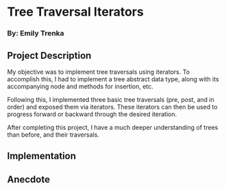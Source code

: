 # Tree Traversal Iterators
### By: Emily Trenka

## Project Description
My objective was to implement tree traversals using iterators.
To accomplish this, I had to implement a tree abstract data type, along with its accompanying node and methods for insertion, etc.

Following this, I implemented three basic tree traversals (pre, post, and in order) and exposed them via iterators. These iterators can then be used to progress forward or backward through the desired iteration.

After completing this project, I have a much deeper understanding of trees than before, and their traversals.

## Implementation

## Anecdote
